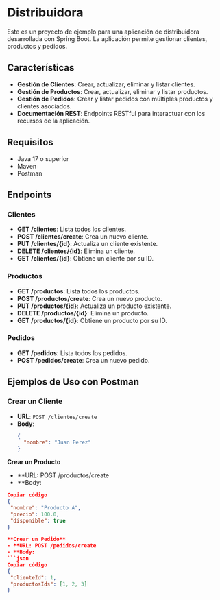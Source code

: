 # Distribuidora

Este es un proyecto de ejemplo para una aplicación de distribuidora desarrollada con Spring Boot. La aplicación permite gestionar clientes, productos y pedidos.

## Características

- **Gestión de Clientes**: Crear, actualizar, eliminar y listar clientes.
- **Gestión de Productos**: Crear, actualizar, eliminar y listar productos.
- **Gestión de Pedidos**: Crear y listar pedidos con múltiples productos y clientes asociados.
- **Documentación REST**: Endpoints RESTful para interactuar con los recursos de la aplicación.

## Requisitos

- Java 17 o superior
- Maven
- Postman

## Endpoints
### Clientes
- **GET /clientes**: Lista todos los clientes.
- **POST /clientes/create**: Crea un nuevo cliente.
- **PUT /clientes/{id}**: Actualiza un cliente existente.
- **DELETE /clientes/{id}**: Elimina un cliente.
- **GET /clientes/{id}**: Obtiene un cliente por su ID.

### Productos
- **GET /productos**: Lista todos los productos.
- **POST /productos/create**: Crea un nuevo producto.
- **PUT /productos/{id}**: Actualiza un producto existente.
- **DELETE /productos/{id}**: Elimina un producto.
- **GET /productos/{id}**: Obtiene un producto por su ID.

### Pedidos
- **GET /pedidos**: Lista todos los pedidos.
- **POST /pedidos/create**: Crea un nuevo pedido.

## Ejemplos de Uso con Postman

### Crear un Cliente

- **URL**: `POST /clientes/create`
- **Body**:
  ```json
  {
    "nombre": "Juan Perez"
  }

**Crear un Producto**
- **URL: POST /productos/create
- **Body:
 ```json
Copiar código
{
  "nombre": "Producto A",
  "precio": 100.0,
  "disponible": true
}

**Crear un Pedido**
- **URL: POST /pedidos/create
- **Body:
 ```json
Copiar código
{
  "clienteId": 1,
  "productosIds": [1, 2, 3]
}
